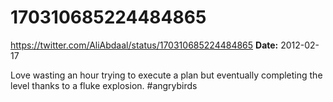 # 170310685224484865
https://twitter.com/AliAbdaal/status/170310685224484865
**Date:** 2012-02-17

Love wasting an hour trying to execute a plan but eventually completing the level thanks to a fluke explosion. #angrybirds
